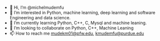 - 👋 Hi, I’m @michelmudemfu
- 👀 I’m interested in Python, machine learning, deep learning and software Engineering and data science.
- 🌱 I’m currently learning Python, C++, C, Mysql and machine leaning.
- 💞️ I’m looking to collaborate on Python, C++, Machine Leaning
- 📫 How to reach me mudekm01@pfw.edu, kmudemfu@purdue.edu

<!---
michelmudemfu/michelmudemfu is a ✨ special ✨ repository because its `README.md` (this file) appears on your GitHub profile.
You can click the Preview link to take a look at your changes.
--->
